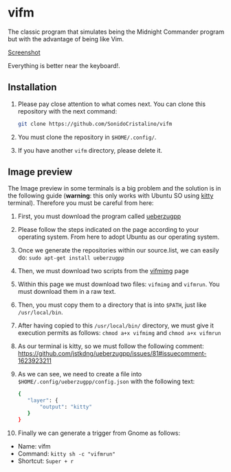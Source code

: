 
# vifm

The classic program that simulates being the Midnight Commander program but with the advantage of being like Vim.

[Screenshot](Screenshot.png)

Everything is better near the keyboard!. 

## Installation

1. Please pay close attention to what comes next. You can clone this repository with the next command: 

     ```bash
     git clone https://github.com/SonidoCristalino/vifm
     ```

2. You must clone the repository in `$HOME/.config/`. 
3. If you have another `vifm` directory, please delete it. 

## Image preview

The Image preview in some terminals is a big problem and the solution is in the following guide (**warning**:
this only works with Ubuntu SO using [kitty](https://sw.kovidgoyal.net/kitty/) terminal). Therefore you must
be careful from here: 

1. First, you must download the program called [ueberzugpp](https://github.com/jstkdng/ueberzugpp)
2. Please follow the steps indicated on the page according to your operating system. From here to adopt Ubuntu
   as our operating system.
3. Once we generate the repositories within our source.list, we can easily do: `sudo apt-get install
   ueberzugpp`
4. Then, we must download two scripts from the [vifmimg](https://github.com/thimc/vifmimg) page
5. Within this page we must download two files: `vifmimg` and `vifmrun`. You must download them in a raw text. 
6. Then, you must copy them to a directory that is into `$PATH`, just like `/usr/local/bin`. 
7. After having copied to this `/usr/local/bin/` directory, we must give it execution permits as follows:
   `chmod a+x vifmimg` and `chmod a+x vifmrun` 
8. As our terminal is kitty, so we must follow the following comment: https://github.com/jstkdng/ueberzugpp/issues/81#issuecomment-1623923211
9. As we can see, we need to create a file into `$HOME/.config/ueberzugpp/config.json` with the following
   text: 
   
     ```bash
     {
        "layer": {
            "output": "kitty"
        }
     }
     ```
10. Finally we can generate a trigger from Gnome as follows: 
* Name: vifm
* Command: `kitty sh -c "vifmrun"`
* Shortcut: `Super + r`
